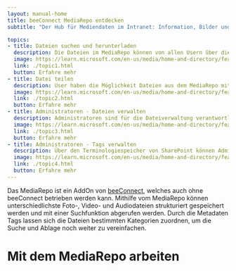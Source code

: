 ```yaml
---
layout: manual-home
title: beeConnect MediaRepo entdecken
subtitle: "Der Hub für Mediendaten im Intranet: Information, Bilder und Medien zentral organisiert"

topics:
- title: Dateien suchen und herunterladen
  description: Die Dateien im MediaRepo können von allen Usern über die Startseite gesucht, gefunden und heruntergeladen werden.
  image: https://learn.microsoft.com/en-us/media/home-and-directory/featured-training_dark.jpg?branch=live
  link: ./topic1.html
  button: Erfahre mehr
- title: Datei teilen
  description: User haben die Möglichkeit Dateien aus dem MediaRepo mit anderen Mitarbeitenden zu teilen.
  image: https://learn.microsoft.com/en-us/media/home-and-directory/featured-documentation_dark.jpg?branch=live
  link: ./topic2.html
  button: Erfahre mehr
- title: Administratoren - Dateien verwalten
  description: Administratoren sind für die Dateiverwaltung verantwortlich. Sie können Dateien hinzufügen, verschieben und löschen, um so das MediaRepo aktuell zu halten.
  image: https://learn.microsoft.com/en-us/media/home-and-directory/featured-cert_dark.jpg?branch=live
  link: ./topic3.html
  button: Erfahre mehr
- title: Administratoren - Tags verwalten
  description: Über den Terminologiespeicher von SharePoint können Administratoren Tags verwalten (hinzufügen, bearbeiten, löschen).
  image: https://learn.microsoft.com/en-us/media/home-and-directory/featured-qna_dark.jpg?branch=live
  link: ./topic4.html
  button: Erfahre mehr
---
```


Das MediaRepo ist ein AddOn von [beeConnect](/docs/beeConnect/intro/index.md), welches auch ohne beeConnect betrieben werden kann. Mithilfe vom MediaRepo können unterschiedlichste Foto-, Video- und Audiodateien strukturiert gespeichert werden und mit einer Suchfunktion abgerufen werden. Durch die Metadaten Tags lassen sich die Dateien bestimmten Kategorien zuordnen, um die Suche und Ablage noch weiter zu vereinfachen.

# Mit dem MediaRepo arbeiten
